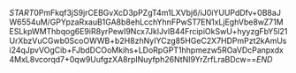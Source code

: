 $START$0PmFkqf3jS9jrCEBGvXcD3pPZgT4m1LXVbj6/iJ0iYUUPdDfv+0B8aJW6554uM/GPYpzaRxauB1GA8b8ehLcchYhnFPwST7EN1xLjEghVbe8wZ71MESLkpWMThbqog6E9iR8yrPewI9Ncx7JklJvIB44FrcipiOkSwU+hyyzgFbY5l21UrXbzVuCGwb0ScoOWWB+b2H8zhNyIYCzg85HGeC2X7HDPmPzt2kAmUsi24qJpvVOgCib+FJbdDCOoMkihs+LDoRpGPT1hhpmezw5ROaVDcPanpxdx4MxL8vcorqd7+0qw9UufgzXA8rpINuyfph26NtNI9YrZrfLraBDcw==$END$